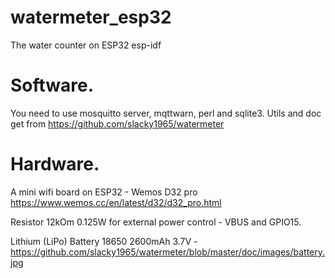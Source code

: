 # watermeter_esp32
The water counter on ESP32 esp-idf


# Software.
You need to use mosquitto server, mqttwarn, perl and sqlite3.
Utils and doc get from https://github.com/slacky1965/watermeter


# Hardware.
A mini wifi board on ESP32 - Wemos D32 pro https://www.wemos.cc/en/latest/d32/d32_pro.html

Resistor 12kOm 0.125W for external power control - VBUS and GPIO15.

Lithium (LiPo) Battery 18650 2600mAh 3.7V -  https://github.com/slacky1965/watermeter/blob/master/doc/images/battery.jpg
